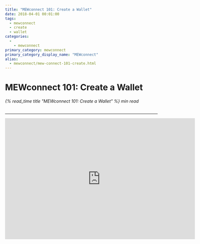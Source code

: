 ```yaml
---
title: "MEWconnect 101: Create a Wallet"
date: 2018-04-01 00:01:00
tags:
  - mewconnect
  - create
  - wallet
categories:
  - 
    - mewconnect
primary_category: mewconnect
primary_category_display_name: "MEWconnect"
alias:
  - mewconnect/mew-connect-101-create.html
---
```


# **MEWconnect 101: Create a Wallet**

###### {% read_time title "MEWconnect 101: Create a Wallet" %} min read

* * *

<div class="youtube-video">
<iframe width="627" height="400" src="https://www.youtube.com/embed/p2q6qrcKtj8" frameborder="0" allow="accelerometer; autoplay; encrypted-media; gyroscope; picture-in-picture" allowfullscreen mark="crwd-mark"></iframe>
</div>
